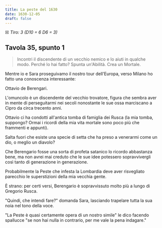 ```yaml
---
title: La peste del 1630
date: 1630-12-05
draft: false
---
```


☒ _Tiro: 3 (D10 = 6 D6 = 3)_

## Tavola 35, spunto 1

> Incontri il discendente di un vecchio nemico e lo aiuti in qualche modo. Perché lo hai fatto? Spunta un'Abilità. Crea un Mortale.

Mentre io e Sara proseguivamo il nostro tour dell'Europa, verso Milano ho fatto una conoscenza interessante:

Ottavio de Berengari. 

L'omuncolo è un discendente del vecchio trovatore, figura che sembra aver in mente di perseguitarmi nei secoli nonostante le sue ossa marciscano a Cipro da circa trecento anni.

Ottavio ci ha condotti all'antica tomba di famiglia dei Rusca (la mia tomba, suppongo? Ormai i ricordi della mia vita mortale sono poco più che frammenti e appunti).

Salta fuori che esiste una specie di setta che ha preso a venerarmi come un dio, o meglio un diavolo? 

Che Berengario fosse una sorta di profeta satanico lo ricordo abbastanza bene, ma non avrei mai creduto che le sue idee potessero sopravvivergli così tanto di generazione in generazione.

Probabilmente la Peste che infesta la Lombardia deve aver risvegliato parecchio le superstizioni della mia vecchia gente.

È strano: per certi versi, Berengario è sopravvissuto molto più a lungo di Gregorio Rusca.

"Quindi, che intendi fare?" domanda Sara, lasciando trapelare tutta la sua noia nel tono della voce.

"La Peste è quasi certamente opera di un nostro simile" le dico facendo spallucce "se non hai nulla in contrario, per me vale la pena indagare."